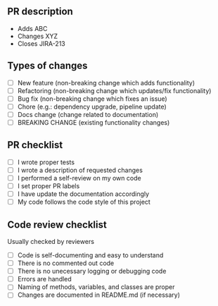 ## PR description
- Adds ABC
- Changes XYZ
- Closes JIRA-213

## Types of changes
- [ ] New feature (non-breaking change which adds functionality)
- [ ] Refactoring (non-breaking change which updates/fix functionality)
- [ ] Bug fix (non-breaking change which fixes an issue)
- [ ] Chore (e.g.: dependency upgrade, pipeline update)
- [ ] Docs change (change related to documentation)
- [ ] BREAKING CHANGE (existing functionality changes)

## PR checklist
- [ ] I wrote proper tests
- [ ] I wrote a description of requested changes
- [ ] I performed a self-review on my own code
- [ ] I set proper PR labels
- [ ] I have update the documentation accordingly
- [ ] My code follows the code style of this project

## Code review checklist
Usually checked by reviewers
- [ ] Code is self-documenting and easy to understand
- [ ] There is no commented out code
- [ ] There is no unecessary logging or debugging code
- [ ] Errors are handled
- [ ] Naming of methods, variables, and classes are proper
- [ ] Changes are documented in README.md (if necessary)
